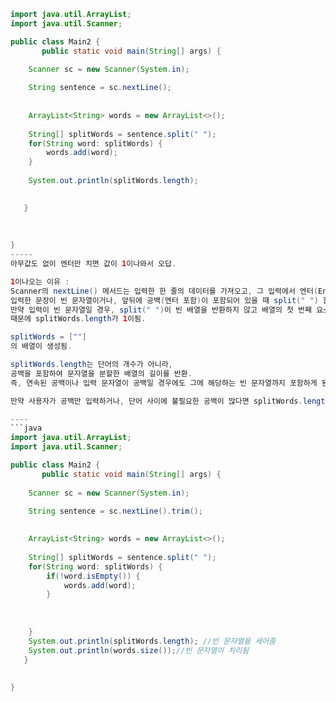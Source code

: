 ```java
import java.util.ArrayList;
import java.util.Scanner;

public class Main2 {
	   public static void main(String[] args) {
	
	Scanner sc = new Scanner(System.in);

	String sentence = sc.nextLine();
	
	
	ArrayList<String> words = new ArrayList<>();
	
	String[] splitWords = sentence.split(" ");
	for(String word: splitWords) {
		words.add(word);
	}
	
	System.out.println(splitWords.length);

	
   }
	   
	   
	   
}
-----
아무값도 없이 엔터만 치면 값이 1이나와서 오답.

1이나오는 이유 :
Scanner의 nextLine() 메서드는 입력한 한 줄의 데이터를 가져오고, 그 입력에서 엔터(Enter) 키를 누르면 빈 문자열이 추가됨
입력한 문장이 빈 문자열이거나, 앞뒤에 공백(엔터 포함)이 포함되어 있을 때 split(" ") 함수가 문자열을 공백 기준으로 나누는데,
만약 입력이 빈 문자열일 경우, split(" ")이 빈 배열을 반환하지 않고 배열의 첫 번째 요소로 빈 문자열을 포함한 배열을 반환하기
때문에 splitWords.length가 1이됨.

splitWords = [""]
의 배열이 생성됨.

splitWords.length는 단어의 개수가 아니라,
공백을 포함하여 문자열을 분할한 배열의 길이를 반환.
즉, 연속된 공백이나 입력 문자열이 공백일 경우에도 그에 해당하는 빈 문자열까지 포함하게 된다.

만약 사용자가 공백만 입력하거나, 단어 사이에 불필요한 공백이 많다면 splitWords.length는 예상치 못한 값이 나올 수있음.

----
```java
import java.util.ArrayList;
import java.util.Scanner;

public class Main2 {
	   public static void main(String[] args) {
	
	Scanner sc = new Scanner(System.in);

	String sentence = sc.nextLine().trim();
	
	
	ArrayList<String> words = new ArrayList<>();
	
	String[] splitWords = sentence.split(" ");
	for(String word: splitWords) {
		if(!word.isEmpty()) {
			words.add(word);
		}
		
			
	
	}	
	System.out.println(splitWords.length); //빈 문자열을 세어줌
	System.out.println(words.size());//빈 문자열이 처리됨
   }
	   
	   
}


